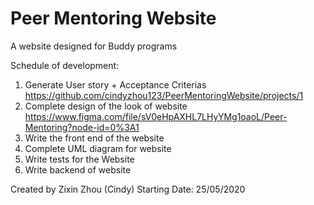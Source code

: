 # Peer Mentoring Website
A website designed for Buddy programs

Schedule of development:
1. Generate User story + Acceptance Criterias
    https://github.com/cindyzhou123/PeerMentoringWebsite/projects/1
2. Complete design of the look of website
    https://www.figma.com/file/sV0eHpAXHL7LHyYMg1oaoL/Peer-Mentoring?node-id=0%3A1
3. Write the front end of the website
4. Complete UML diagram for website
5. Write tests for the Website
6. Write backend of website

Created by Zixin Zhou (Cindy)
Starting Date: 25/05/2020